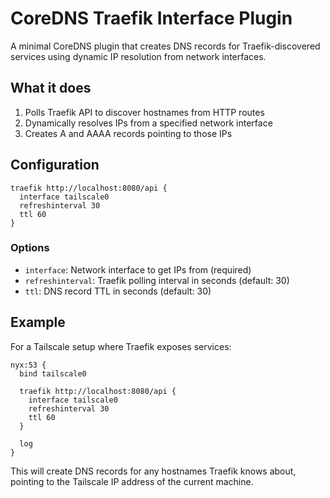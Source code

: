 # CoreDNS Traefik Interface Plugin

A minimal CoreDNS plugin that creates DNS records for Traefik-discovered services using dynamic IP resolution from network interfaces.

## What it does

1. Polls Traefik API to discover hostnames from HTTP routes
2. Dynamically resolves IPs from a specified network interface
3. Creates A and AAAA records pointing to those IPs

## Configuration

```
traefik http://localhost:8080/api {
  interface tailscale0
  refreshinterval 30
  ttl 60
}
```

### Options

- `interface`: Network interface to get IPs from (required)
- `refreshinterval`: Traefik polling interval in seconds (default: 30)  
- `ttl`: DNS record TTL in seconds (default: 30)

## Example

For a Tailscale setup where Traefik exposes services:

```
nyx:53 {
  bind tailscale0
  
  traefik http://localhost:8080/api {
    interface tailscale0
    refreshinterval 30
    ttl 60
  }
  
  log
}
```

This will create DNS records for any hostnames Traefik knows about, pointing to the Tailscale IP address of the current machine.
